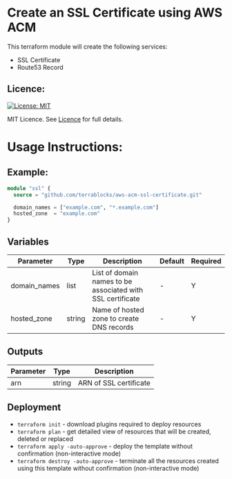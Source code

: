 # Create an SSL Certificate using AWS ACM

This terraform module will create the following services:
- SSL Certificate
- Route53 Record

## Licence:
[![License: MIT](https://img.shields.io/badge/License-MIT-green.svg)](https://opensource.org/licenses/MIT)

MIT Licence. See [Licence](LICENCE) for full details.

# Usage Instructions:
## Example:
```terraform
module "ssl" {
  source = "github.com/terrablocks/aws-acm-ssl-certificate.git"

  domain_names = ["example.com", "*.example.com"]
  hosted_zone  = "example.com"
}
```

## Variables
| Parameter             | Type    | Description                                                                                                                                                          | Default       | Required |
|-----------------------|---------|----------------------------------------------------------------------------------------------------------------------------------------------------------------------|---------------|----------|
| domain_names                | list  | List of domain names to be associated with SSL certificate                                                                                                                                  | -              | Y        |
| hosted_zone            | string    | Name of hosted zone to create DNS records                                                                                                              | -              | Y        |

## Outputs
| Parameter           | Type   | Description               |
|---------------------|--------|---------------------------|
| arn           | string | ARN of SSL certificate            |

## Deployment
- `terraform init` - download plugins required to deploy resources
- `terraform plan` - get detailed view of resources that will be created, deleted or replaced
- `terraform apply -auto-approve` - deploy the template without confirmation (non-interactive mode)
- `terraform destroy -auto-approve` - terminate all the resources created using this template without confirmation (non-interactive mode)
